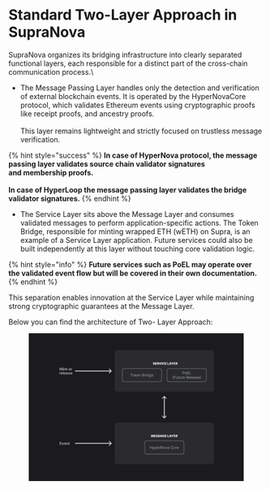 # Standard Two-Layer Approach in SupraNova

SupraNova organizes its bridging infrastructure into clearly separated functional layers, each responsible for a distinct part of the cross-chain communication process.\


* The Message Passing Layer handles only the detection and verification of external blockchain events. It is operated by the HyperNovaCore protocol, which validates Ethereum events using cryptographic proofs like receipt proofs, and ancestry proofs. \
  \
  This layer remains lightweight and strictly focused on trustless message verification.&#x20;

{% hint style="success" %}
**In case of HyperNova protocol, the message passing layer validates source chain validator signatures** \
**and membership proofs.**\
\
**In case of HyperLoop the message passing layer validates the bridge validator signatures.**
{% endhint %}



* The Service Layer sits above the Message Layer and consumes validated messages to perform application-specific actions. The Token Bridge, responsible for minting wrapped ETH (wETH) on Supra, is an example of a Service Layer application. Future services could also be built independently at this layer without touching core validation logic.

{% hint style="info" %}
**Future services such as PoEL may operate over the validated event flow but will be covered in their own documentation.**
{% endhint %}



This separation enables innovation at the Service Layer while maintaining strong cryptographic guarantees at the Message Layer.&#x20;

Below you can find the architecture of Two- Layer Approach:

<figure><img src=".gitbook/assets/1.png" alt=""><figcaption></figcaption></figure>
